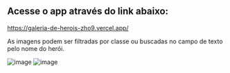 <h2>Acesse o app através do link abaixo:</h2>

https://galeria-de-herois-zho9.vercel.app/

As imagens podem ser filtradas por classe ou buscadas no campo de texto pelo nome do herói.

![image](https://user-images.githubusercontent.com/124162412/227316629-dc2c5b1e-56cf-4799-b661-8550246acf40.png)
![image](https://user-images.githubusercontent.com/124162412/227958036-f6112630-bfc5-41f5-ba7f-8d705d01abe6.png)

